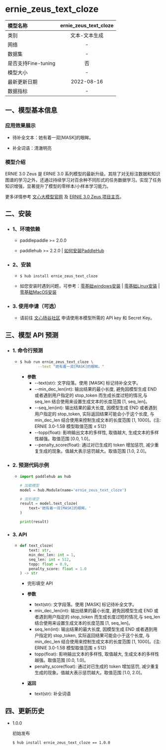# ernie_zeus_text_cloze

|模型名称|ernie_zeus_text_cloze|
| :--- | :---: |
|类别|文本-文本生成|
|网络|-|
|数据集|-|
|是否支持Fine-tuning|否|
|模型大小|-|
|最新更新日期|2022-08-16|
|数据指标|-|

## 一、模型基本信息
### 应用效果展示
  - 待补全文本：她有着一双[MASK]的眼眸。
 
  - 补全词语：清澈明亮

### 模型介绍
ERNIE 3.0 Zeus 是 ERNIE 3.0 系列模型的最新升级。其除了对无标注数据和知识图谱的学习之外，还通过持续学习对百余种不同形式的任务数据学习。实现了任务知识增强，显著提升了模型的零样本/小样本学习能力。

更多详情参考 [文心大模型官网](https://wenxin.baidu.com/wenxin) 及 [ERNIE 3.0 Zeus 项目主页](https://wenxin.baidu.com/wenxin/modelbasedetail/ernie3_zeus)。

## 二、安装
- ### 1、环境依赖
  - paddlepaddle >= 2.0.0

  - paddlehub >= 2.2.0    | [如何安装PaddleHub](../../../../docs/docs_ch/get_start/installation.rst)

- ### 2、安装
  - ```shell
    $ hub install ernie_zeus_text_cloze
    ```

  - 如您安装时遇到问题，可参考：[零基础windows安装](../../../../docs/docs_ch/get_start/windows_quickstart.md)
 | [零基础Linux安装](../../../../docs/docs_ch/get_start/linux_quickstart.md) | [零基础MacOS安装](../../../../docs/docs_ch/get_start/mac_quickstart.md)

- ### 3. 使用申请（可选）
  - 请前往 [文心旸谷社区](https://wenxin.baidu.com/moduleApi/key) 申请使用本模型所需的 API key 和 Secret Key。


## 三、模型 API 预测
- ### 1. 命令行预测

  - ```bash
    $ hub run ernie_zeus_text_cloze \
            --text "她有着一双[MASK]的眼眸。"
    ```

    - **参数**
      - --text(str): 文字段落。使用 [MASK] 标记待补全文字。
      - --min_dec_len(int): 输出结果的最小长度, 避免因模型生成 END 或者遇到用户指定的 stop_token 而生成长度过短的情况,与 seq_len 结合使用来设置生成文本的长度范围 [1, seq_len]。
      - --seq_len(int): 输出结果的最大长度, 因模型生成 END 或者遇到用户指定的 stop_token, 实际返回结果可能会小于这个长度, 与 min_dec_len 结合使用来控制生成文本的长度范围 [1, 1000]。(注: ERNIE 3.0-1.5B 模型取值范围 ≤ 512)
      - --topp(float): 影响输出文本的多样性, 取值越大, 生成文本的多样性越强。取值范围 [0.0, 1.0]。
      - --penalty_score(float): 通过对已生成的 token 增加惩罚, 减少重复生成的现象。值越大表示惩罚越大。取值范围 [1.0, 2.0]。

- ### 2. 预测代码示例

  - ```python
    import paddlehub as hub

    # 加载模型
    model = hub.Module(name='ernie_zeus_text_cloze')

    # 完形填空
    result = model.text_cloze(
        text='她有着一双[MASK]的眼眸。' 
    )

    print(result)
    ```

- ### 3. API
  - ```python
    def text_cloze(
        text: str,
        min_dec_len: int = 1,
        seq_len: int = 512,
        topp: float = 0.9,
        penalty_score: float = 1.0
    ) -> str
    ```

    - 完形填空 API

    - **参数**
      - text(str): 文字段落。使用 [MASK] 标记待补全文字。
      - min_dec_len(int): 输出结果的最小长度, 避免因模型生成 END 或者遇到用户指定的 stop_token 而生成长度过短的情况,与 seq_len 结合使用来设置生成文本的长度范围 [1, seq_len]。
      - seq_len(int): 输出结果的最大长度, 因模型生成 END 或者遇到用户指定的 stop_token, 实际返回结果可能会小于这个长度, 与 min_dec_len 结合使用来控制生成文本的长度范围 [1, 1000]。(注: ERNIE 3.0-1.5B 模型取值范围 ≤ 512)
      - topp(float): 影响输出文本的多样性, 取值越大, 生成文本的多样性越强。取值范围 [0.0, 1.0]。
      - penalty_score(float): 通过对已生成的 token 增加惩罚, 减少重复生成的现象。值越大表示惩罚越大。取值范围 [1.0, 2.0]。

    - **返回**
      - text(str): 补全词语

## 四、更新历史
* 1.0.0 

  初始发布

  ```shell
  $ hub install ernie_zeus_text_cloze == 1.0.0
  ```